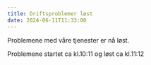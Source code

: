 ```yaml
---
title: Driftsproblemer løst
date: 2024-06-11T11:33:00
---
```

Problemene med våre tjenester er nå løst.

Problemene startet ca kl.10:11 og løst ca kl.11:12
